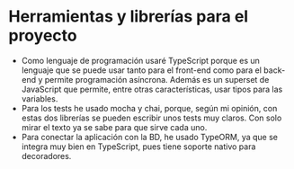 # Herramientas y librerías para el proyecto
- Como lenguaje de programación usaré TypeScript porque es un lenguaje que se puede usar tanto para el front-end como para el back-end y permite programación asíncrona. Además es un superset de JavaScript que permite, entre otras características, usar tipos para las variables. 
- Para los tests he usado mocha y chai, porque, según mi opinión, con estas dos librerías se pueden escribir unos tests muy claros. Con solo mirar el texto ya se sabe para que sirve cada uno.
- Para conectar la aplicación con la BD, he usado TypeORM, ya que se integra muy bien en TypeScript, pues tiene soporte nativo para decoradores.
